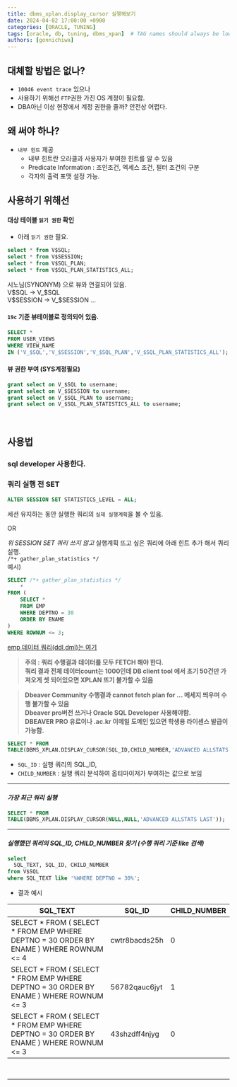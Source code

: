 ```yaml
---
title: dbms_xplan.display_cursor 실행해보기
date: 2024-04-02 17:00:00 +0900
categories: [ORACLE, TUNING]
tags: [oracle, db, tuning, dbms_xpan]  # TAG names should always be lowercase
authors: [gonnichiwa]
---
```


## 대체할 방법은 없나?
- `10046 event trace` 있으나
- 사용하기 위해선 `FTP`권한 가진 OS 계정이 필요함.
- DBA아닌 이상 현장에서 계정 권한을 줄까? 안전상 어렵다.
  

## 왜 써야 하나?
+ `내부 힌트` 제공
  - 내부 힌트란 오라클과 사용자가 부여한 힌트를 알 수 있음
  - Predicate Information : 조인조건, 엑세스 조건, 필터 조건의 구분
  - 각자의 출력 포맷 설정 가능.


## 사용하기 위해선
#### 대상 테이블 `읽기 권한` 확인
+ 아래 `읽기 권한` 필요.
```sql
select * from V$SQL;
select * from V$SESSION;
select * from V$SQL_PLAN;
select * from V$SQL_PLAN_STATISTICS_ALL;
```
시노님(SYNONYM) 으로 뷰와 연결되어 있음.  
V$SQL -> V_$SQL  
V$SESSION -> V_$SESSION  ...  

#### `19c` 기준 뷰테이블로 정의되어 있음.
```sql
SELECT * 
FROM USER_VIEWS 
WHERE VIEW_NAME 
IN ('V_$SQL','V_$SESSION','V_$SQL_PLAN','V_$SQL_PLAN_STATISTICS_ALL');
```

#### 뷰 권한 부여  (SYS계정필요)
<!--[유저생성과 권한주기]()-->
```sql
grant select on V_$SQL to username;
grant select on V_$SESSION to username;
grant select on V_$SQL_PLAN to username;
grant select on V_$SQL_PLAN_STATISTICS_ALL to username;
```
<br/>

## 사용법

### sql developer 사용한다.

### 쿼리 실행 전 SET
```sql
ALTER SESSION SET STATISTICS_LEVEL = ALL;
```
세션 유지하는 동안 실행한 쿼리의 `실제 실행계획`을 볼 수 있음.  

OR  

_위 SESSION SET 쿼리 쓰지 않고_
실행계획 뜨고 싶은 쿼리에 아래 힌트 추가 해서 쿼리 실행.  
`/*+ gather_plan_statistics */`  
예시)
```sql
SELECT /*+ gather_plan_statistics */
    *
FROM (
	SELECT *
	FROM EMP
	WHERE DEPTNO = 30
	ORDER BY ENAME
)
WHERE ROWNUM <= 3;
```
[emp 데이터 쿼리(ddl,dml)는 여기](https://gonnichiwa.github.io/posts/oracle-emp-dept-datas/)

>**주의 : 쿼리 수행결과 데이터를 모두 FETCH 해야 한다.**  
>**쿼리 결과 전체 데이터count는 1000인데 DB client tool 에서 초기 50건만 가져오게 셋 되어있으면 XPLAN 뜨기 불가할 수 있음**

>**Dbeaver Community 수행결과 cannot fetch plan for ... 메세지 띄우며 수행 불가할 수 있음**  
>**Dbeaver pro버전 쓰거나 Oracle SQL Developer 사용해야함.**  
>**DBEAVER PRO 유료이나 .ac.kr 이메일 도메인 있으면 학생용 라이센스 발급이 가능함.**

```sql
SELECT * FROM 
TABLE(DBMS_XPLAN.DISPLAY_CURSOR(SQL_ID,CHILD_NUMBER,'ADVANCED ALLSTATS LAST'));
```
- `SQL_ID` : 실행 쿼리의 SQL_ID, 
- `CHILD_NUMBER` : 실행 쿼리 분석하여 옵티마이저가 부여하는 값으로 보임  

  
---
  
#### _가장 최근 쿼리 실행_

```sql
SELECT * FROM 
TABLE(DBMS_XPLAN.DISPLAY_CURSOR(NULL,NULL,'ADVANCED ALLSTATS LAST'));
```
  
---
  
#### _실행했던 쿼리의 SQL_ID, CHILD_NUMBER 찾기 (수행 쿼리 기준 like 검색)_

```sql
select 
  SQL_TEXT, SQL_ID, CHILD_NUMBER 
from V$SQL 
where SQL_TEXT like '%WHERE DEPTNO = 30%';
```

- 결과 예시  

|SQL_TEXT                                                                                   |SQL_ID       |CHILD_NUMBER|
|-------------------------------------------------------------------------------------------|-------------|------------|
|SELECT * FROM (  SELECT *  FROM EMP  WHERE DEPTNO = 30  ORDER BY ENAME ) WHERE ROWNUM <= 4 |cwtr8bacds25h|           0|
SELECT * FROM (  SELECT *  FROM EMP  WHERE DEPTNO = 30  ORDER BY ENAME ) WHERE ROWNUM <= 3  |56782qauc6jyt|           1|
|SELECT  * FROM (  SELECT *  FROM EMP  WHERE DEPTNO = 30  ORDER BY ENAME ) WHERE ROWNUM <= 3|43shzdff4njyg|           0|

<br/>

---

<br/>








